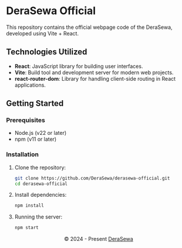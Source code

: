 # DeraSewa Official

This repository contains the official webpage code of the DeraSewa, developed using Vite + React.

## Technologies Utilized
- **React**: JavaScript library for building user interfaces.
- **Vite**: Build tool and development server for modern web projects.
- **react-router-dom**: Library for handling client-side routing in React applications.

## Getting Started

### Prerequisites
- Node.js (v22 or later)
- npm (v11 or later)

### Installation
1. Clone the repository:
   ```sh
   git clone https://github.com/DeraSewa/derasewa-official.git
   cd derasewa-official
2. Install dependencies:
    ```sh
    npm install
    ```
3. Running the server:
    ```sh
    npm start
    ```

<p align="center">
  &copy; 2024 - Present <a href="https://derasewa.com" target="_blank">DeraSewa</a>
</p>
